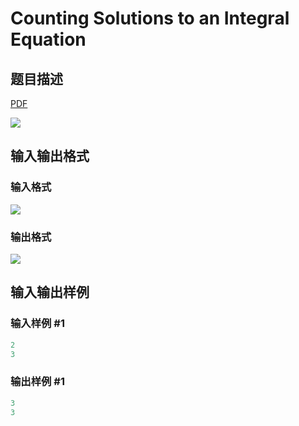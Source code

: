 # Counting Solutions to an Integral Equation

## 题目描述

[problemUrl]: https://uva.onlinejudge.org/index.php?option=com_onlinejudge&Itemid=8&category=24&page=show_problem&problem=2271

[PDF](https://uva.onlinejudge.org/external/112/p11296.pdf)

![](https://cdn.luogu.com.cn/upload/vjudge_pic/UVA11296/d2972e0a0413995a48bc1d75d60923a31d85de90.png)

## 输入输出格式

### 输入格式

![](https://cdn.luogu.com.cn/upload/vjudge_pic/UVA11296/1a5cff3415a9f4c46e7fba89e4e91473323545e5.png)

### 输出格式

![](https://cdn.luogu.com.cn/upload/vjudge_pic/UVA11296/1dd4ef17a77b85d8d2b15b64305cdcb00f4dd273.png)

## 输入输出样例

### 输入样例 #1

```cpp
2
3
```


### 输出样例 #1

```cpp
3
3
```


